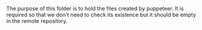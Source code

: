 The purpose of this folder is to hold the files created by puppeteer.
It is required so that we don't need to check its existence but it should be empty in the remote repository.
